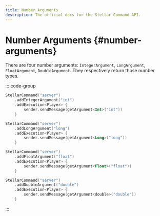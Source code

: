 ```yaml
---
title: Number Arguments
description: The official docs for the Stellar Command API.
---
```


# Number Arguments {#number-arguments}

There are four number arguments: `IntegerArgument`, `LongArgument`, `FloatArgument`, `DoubleArgument`. They respectively return those number types.

::: code-group
```kt [Integer]
StellarCommand("server")
    .addIntegerArgument("int")
    .addExecution<Player> {
        sender.sendMessage(getArgument<Int>("int"))
    }
```
```kt [Long]
StellarCommand("server")
    .addLongArgument("long")
    .addExecution<Player> {
        sender.sendMessage(getArgument<Long>("long"))
    }
```
```kt [Float]
StellarCommand("server")
    .addFloatArgument("float")
    .addExecution<Player> {
        sender.sendMessage(getArgument<Float>("float"))
    }
```
```kt [Double]
StellarCommand("server")
    .addDoubleArgument("double")
    .addExecution<Player> {
        sender.sendMessage(getArgument<double>("double"))
    }
```
:::